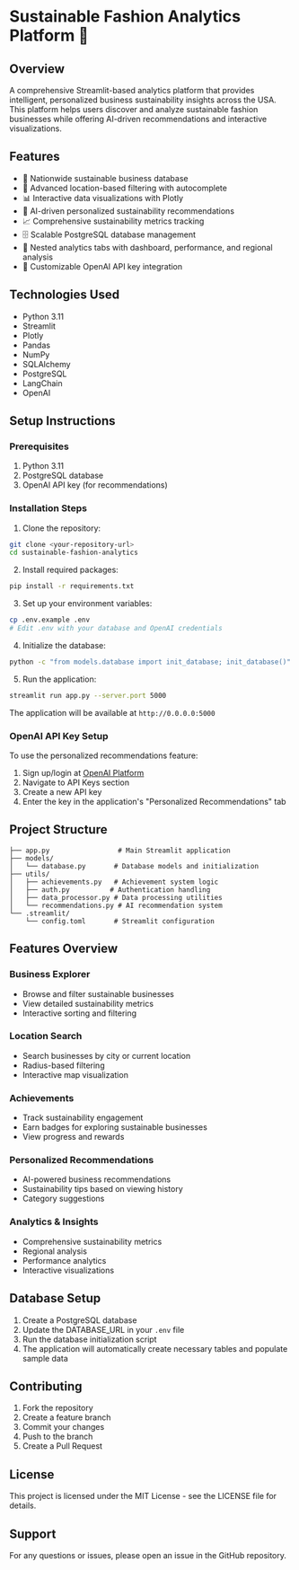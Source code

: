 # Sustainable Fashion Analytics Platform 🌿

## Overview
A comprehensive Streamlit-based analytics platform that provides intelligent, personalized business sustainability insights across the USA. This platform helps users discover and analyze sustainable fashion businesses while offering AI-driven recommendations and interactive visualizations.

## Features
- 🏢 Nationwide sustainable business database
- 📍 Advanced location-based filtering with autocomplete
- 📊 Interactive data visualizations with Plotly
- 🤖 AI-driven personalized sustainability recommendations
- 📈 Comprehensive sustainability metrics tracking
- 🗄️ Scalable PostgreSQL database management
- 📑 Nested analytics tabs with dashboard, performance, and regional analysis
- 🔑 Customizable OpenAI API key integration

## Technologies Used
- Python 3.11
- Streamlit
- Plotly
- Pandas
- NumPy
- SQLAlchemy
- PostgreSQL
- LangChain
- OpenAI

## Setup Instructions

### Prerequisites
1. Python 3.11
2. PostgreSQL database
3. OpenAI API key (for recommendations)

### Installation Steps

1. Clone the repository:
```bash
git clone <your-repository-url>
cd sustainable-fashion-analytics
```

2. Install required packages:
```bash
pip install -r requirements.txt
```

3. Set up your environment variables:
```bash
cp .env.example .env
# Edit .env with your database and OpenAI credentials
```

4. Initialize the database:
```bash
python -c "from models.database import init_database; init_database()"
```

5. Run the application:
```bash
streamlit run app.py --server.port 5000
```

The application will be available at `http://0.0.0.0:5000`

### OpenAI API Key Setup
To use the personalized recommendations feature:
1. Sign up/login at [OpenAI Platform](https://platform.openai.com)
2. Navigate to API Keys section
3. Create a new API key
4. Enter the key in the application's "Personalized Recommendations" tab

## Project Structure
```
├── app.py                 # Main Streamlit application
├── models/               
│   └── database.py       # Database models and initialization
├── utils/
│   ├── achievements.py   # Achievement system logic
│   ├── auth.py          # Authentication handling
│   ├── data_processor.py # Data processing utilities
│   └── recommendations.py # AI recommendation system
└── .streamlit/
    └── config.toml       # Streamlit configuration
```

## Features Overview

### Business Explorer
- Browse and filter sustainable businesses
- View detailed sustainability metrics
- Interactive sorting and filtering

### Location Search
- Search businesses by city or current location
- Radius-based filtering
- Interactive map visualization

### Achievements
- Track sustainability engagement
- Earn badges for exploring sustainable businesses
- View progress and rewards

### Personalized Recommendations
- AI-powered business recommendations
- Sustainability tips based on viewing history
- Category suggestions

### Analytics & Insights
- Comprehensive sustainability metrics
- Regional analysis
- Performance analytics
- Interactive visualizations

## Database Setup
1. Create a PostgreSQL database
2. Update the DATABASE_URL in your `.env` file
3. Run the database initialization script
4. The application will automatically create necessary tables and populate sample data

## Contributing
1. Fork the repository
2. Create a feature branch
3. Commit your changes
4. Push to the branch
5. Create a Pull Request

## License
This project is licensed under the MIT License - see the LICENSE file for details.

## Support
For any questions or issues, please open an issue in the GitHub repository.